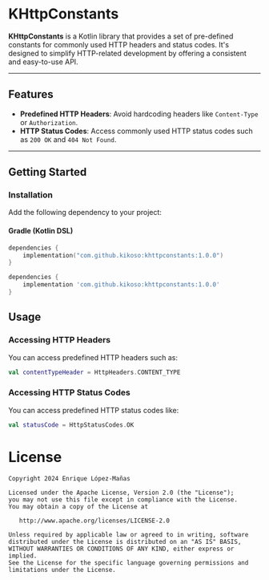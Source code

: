 # KHttpConstants

**KHttpConstants** is a Kotlin library that provides a set of pre-defined constants for commonly used HTTP headers and status codes. It's designed to simplify HTTP-related development by offering a consistent and easy-to-use API.



---

## Features

- **Predefined HTTP Headers**: Avoid hardcoding headers like `Content-Type` or `Authorization`.
- **HTTP Status Codes**: Access commonly used HTTP status codes such as `200 OK` and `404 Not Found`.

---

## Getting Started

### Installation

Add the following dependency to your project:

#### Gradle (Kotlin DSL)

```kotlin
dependencies {
    implementation("com.github.kikoso:khttpconstants:1.0.0")
}
```

```groovy
dependencies {
    implementation 'com.github.kikoso:khttpconstants:1.0.0'
}
```

## Usage

### Accessing HTTP Headers

You can access predefined HTTP headers such as:

```kotlin
val contentTypeHeader = HttpHeaders.CONTENT_TYPE
```

### Accessing HTTP Status Codes

You can access predefined HTTP status codes like:

```kotlin
val statusCode = HttpStatusCodes.OK
```

# License

    Copyright 2024 Enrique López-Mañas

    Licensed under the Apache License, Version 2.0 (the "License");
    you may not use this file except in compliance with the License.
    You may obtain a copy of the License at

       http://www.apache.org/licenses/LICENSE-2.0

    Unless required by applicable law or agreed to in writing, software
    distributed under the License is distributed on an "AS IS" BASIS,
    WITHOUT WARRANTIES OR CONDITIONS OF ANY KIND, either express or implied.
    See the License for the specific language governing permissions and
    limitations under the License.
